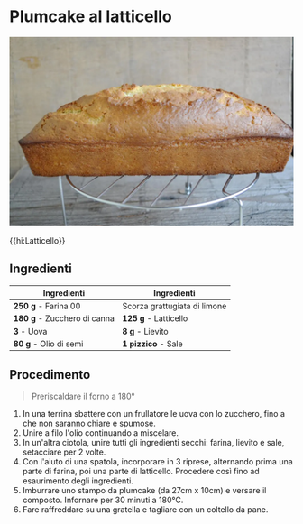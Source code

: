 # Plumcake al latticello

![](img/Plumcake-al-latticello.webp)

{{hi:Latticello}}

## Ingredienti

| Ingredienti                  | Ingredienti             |
| ---------------------------- | ----------------------- |
| **250 g** - Farina 00 | Scorza grattugiata di limone |
| **180 g** - Zucchero di canna | **125 g** - Latticello |
| **3** - Uova | **8 g** - Lievito |
| **80 g** - Olio di semi | **1 pizzico** - Sale |

## Procedimento

> Preriscaldare il forno a 180°

1. In una terrina sbattere con un frullatore le uova con lo zucchero, fino a che non saranno chiare e spumose. 
1. Unire a filo l'olio continuando a miscelare.
1. In un'altra ciotola, unire tutti gli ingredienti secchi: farina, lievito e sale, setacciare per 2 volte.
1. Con l'aiuto di una spatola, incorporare in 3 riprese, alternando prima una parte di farina, poi una parte di latticello. Procedere così fino ad esaurimento degli ingredienti.
1. Imburrare uno stampo da plumcake (da 27cm x 10cm) e versare il composto. Infornare per 30 minuti a 180°C. 
1. Fare raffreddare su una gratella e tagliare con un coltello da pane.
